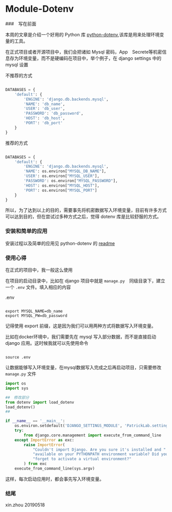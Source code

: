 Module-Dotenv
===========


###　写在前面

本周的文章是介绍一个好用的 Python 库 [python-dotenv](https://github.com/theskumar/python-dotenv),该库是用来处理环境变量的工具。

在正式项目或者开源项目中，我们会把诸如 Mysql 密码，App　Secrete等机密信息存为环境变量，而不是硬编码在项目中，举个例子，在 django settings 中的 mysql 设置

不推荐的方式

```python

DATABASES = {
    'default': {
        'ENGINE': 'django.db.backends.mysql',
        'NAME': 'db_name',
        'USER': 'db_user',
        'PASSWORD': 'db_password',
        'HOST': 'db_host',
        'PORT': 'db_port'
    }
}


```

推荐的方式

```python

DATABASES = {
    'default': {
        'ENGINE': 'django.db.backends.mysql',
        'NAME': os.environ["MYSQL_DB_NAME"],
        'USER': os.environ["MYSQL_USER"],
        'PASSWORD': os.environ["MYSQL_PASSWORD"],
        'HOST': os.environ["MYSQL_HOST"],
        'PORT': os.environ["MYSQL_PORT"]
    }
}

```

所以，为了达到以上的目的，需要事先将机密数据写入环境变量，目前有许多方式可以达到目的，但在尝试过多种方式之后，觉得 dotenv 库是比较舒服的方式。


### 安装和简单的应用

安装过程以及简单的应用见 python-dotenv 的 [readme](https://github.com/theskumar/python-dotenv)


### 使用心得


在正式的项目中，我一般这么使用


在项目的启动目录中，比如在 django 项目中就是 `manage.py`　同级目录下，建立一个 `.env` 文件。填入相应的内容

.env 
```linux

export MYSQL_NAME=db_name
export MYSQL_PW=db_password

```

记得使用 export 前缀，这是因为我们可以用两种方式将数据写入环境变量。

比如在docker环境中，我们需要先在 mysql 写入部分数据，而不是直接启动 django 应用。这时候我就可以先使用命令

```linux

source .env

```

让数据能够写入环境变量，在mysql数据写入完成之后再启动项目，只需要修改 `manage.py` 文件

```python
import os
import sys

##　修改部分
from dotenv import load_dotenv
load_dotenv()
##

if __name__ == '__main__':
    os.environ.setdefault('DJANGO_SETTINGS_MODULE', 'PatrickLab.settings')
    try:
        from django.core.management import execute_from_command_line
    except ImportError as exc:
        raise ImportError(
            "Couldn't import Django. Are you sure it's installed and "
            "available on your PYTHONPATH environment variable? Did you "
            "forget to activate a virtual environment?"
        ) from exc
    execute_from_command_line(sys.argv)


```

这样，每次启动应用时，都会事先写入环境变量。

### 结尾

xin.zhou 20190518